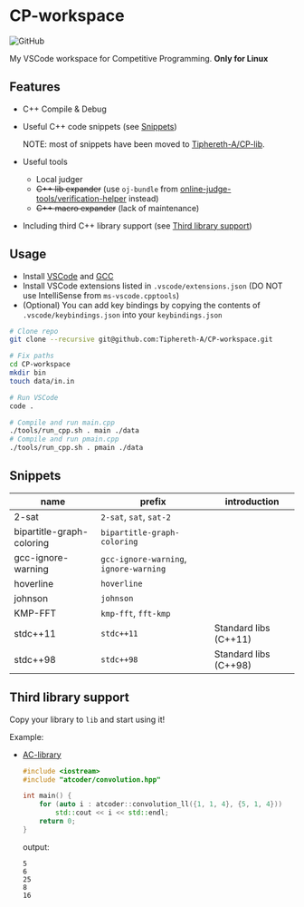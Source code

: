 # CP-workspace

![GitHub](https://img.shields.io/github/license/Tiphereth-A/CP-workspace)

My VSCode workspace for Competitive Programming. **Only for Linux**

## Features

- C++ Compile & Debug
- Useful C++ code snippets (see [Snippets](#Snippets))

  NOTE: most of snippets have been moved to [Tiphereth-A/CP-lib](https://github.com/Tiphereth-A/CP-lib).

- Useful tools
  - Local judger
  - ~~C++ lib expander~~ (use `oj-bundle` from [online-judge-tools/verification-helper](https://github.com/online-judge-tools/verification-helper) instead)
  - ~~C++ macro expander~~ (lack of maintenance)
- Including third C++ library support (see [Third library support](#Third%20library%20support))

## Usage

- Install [VSCode](https://code.visualstudio.com/) and [GCC](https://gcc.gnu.org/)
- Install VSCode extensions listed in `.vscode/extensions.json` (DO NOT use IntelliSense from `ms-vscode.cpptools`)
- (Optional) You can add key bindings by copying the contents of `.vscode/keybindings.json` into your `keybindings.json`

```bash
# Clone repo
git clone --recursive git@github.com:Tiphereth-A/CP-workspace.git

# Fix paths
cd CP-workspace
mkdir bin
touch data/in.in

# Run VSCode
code .

# Compile and run main.cpp
./tools/run_cpp.sh . main ./data
# Compile and run pmain.cpp
./tools/run_cpp.sh . pmain ./data
```

## Snippets

| name                      | prefix                                 | introduction          |
| ------------------------- | -------------------------------------- | --------------------- |
| 2-sat                     | `2-sat`, `sat`, `sat-2`                |
| bipartitle-graph-coloring | `bipartitle-graph-coloring`            |
| gcc-ignore-warning        | `gcc-ignore-warning`, `ignore-warning` |
| hoverline                 | `hoverline`                            |
| johnson                   | `johnson`                              |
| KMP-FFT                   | `kmp-fft`, `fft-kmp`                   |
| stdc++11                  | `stdc++11`                             | Standard libs (C++11) |
| stdc++98                  | `stdc++98`                             | Standard libs (C++98) |

## Third library support

Copy your library to `lib` and start using it!

Example:

- [AC-library](https://github.com/atcoder/ac-library)

  ```cpp
  #include <iostream>
  #include "atcoder/convolution.hpp"

  int main() {
      for (auto i : atcoder::convolution_ll({1, 1, 4}, {5, 1, 4}))
          std::cout << i << std::endl;
      return 0;
  }
  ```

  output:

  ```text
  5
  6
  25
  8
  16
  ```
